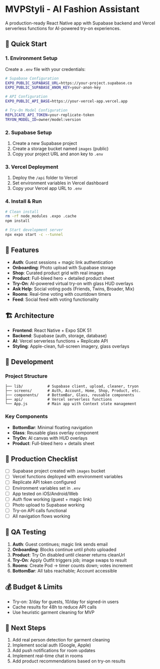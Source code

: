 # MVPStyli - AI Fashion Assistant

A production-ready React Native app with Supabase backend and Vercel serverless functions for AI-powered try-on experiences.

## 🚀 Quick Start

### 1. Environment Setup

Create a `.env` file with your credentials:

```bash
# Supabase Configuration
EXPO_PUBLIC_SUPABASE_URL=https://your-project.supabase.co
EXPO_PUBLIC_SUPABASE_ANON_KEY=your-anon-key

# API Configuration  
EXPO_PUBLIC_API_BASE=https://your-vercel-app.vercel.app

# Try-On Model Configuration
REPLICATE_API_TOKEN=your-replicate-token
TRYON_MODEL_ID=owner/model:version
```

### 2. Supabase Setup

1. Create a new Supabase project
2. Create a storage bucket named `images` (public)
3. Copy your project URL and anon key to `.env`

### 3. Vercel Deployment

1. Deploy the `/api` folder to Vercel
2. Set environment variables in Vercel dashboard
3. Copy your Vercel app URL to `.env`

### 4. Install & Run

```bash
# Clean install
rm -rf node_modules .expo .cache
npm install

# Start development server
npx expo start -c --tunnel
```

## 📱 Features

- **Auth**: Guest sessions + magic link authentication
- **Onboarding**: Photo upload with Supabase storage
- **Shop**: Curated product grid with real images
- **Product**: Full-bleed hero + detailed product sheet
- **Try-On**: AI-powered virtual try-on with glass HUD overlays
- **Ask Help**: Social voting pods (Friends, Twins, Broader, Mix)
- **Rooms**: Real-time voting with countdown timers
- **Feed**: Social feed with voting functionality

## 🏗️ Architecture

- **Frontend**: React Native + Expo SDK 51
- **Backend**: Supabase (auth, storage, database)
- **AI**: Vercel serverless functions + Replicate API
- **Styling**: Apple-clean, full-screen imagery, glass overlays

## 🔧 Development

### Project Structure
```
├── lib/           # Supabase client, upload, cleaner, tryon
├── screens/       # Auth, Account, Home, Shop, Product, etc.
├── components/    # BottomBar, Glass, reusable components
├── api/           # Vercel serverless functions
└── App.js         # Main app with Context state management
```

### Key Components
- **BottomBar**: Minimal floating navigation
- **Glass**: Reusable glass overlay component
- **TryOn**: AI canvas with HUD overlays
- **Product**: Full-bleed hero + details sheet

## 🚨 Production Checklist

- [ ] Supabase project created with `images` bucket
- [ ] Vercel functions deployed with environment variables
- [ ] Replicate API token configured
- [ ] Environment variables set in `.env`
- [ ] App tested on iOS/Android/Web
- [ ] Auth flow working (guest + magic link)
- [ ] Photo upload to Supabase working
- [ ] Try-on API calls functional
- [ ] All navigation flows working

## 🎯 QA Testing

1. **Auth**: Guest continues; magic link sends email
2. **Onboarding**: Blocks continue until photo uploaded
3. **Product**: Try On disabled until cleaner returns cleanUrl
4. **Try-On**: Apply Outfit triggers job; image swaps to result
5. **Rooms**: Create Pod → timer counts down; votes increment
6. **BottomBar**: All tabs reachable; Account accessible

## 💰 Budget & Limits

- Try-on: 3/day for guests, 10/day for signed-in users
- Cache results for 48h to reduce API calls
- Use heuristic garment cleaning for MVP

## 🔄 Next Steps

1. Add real person detection for garment cleaning
2. Implement social auth (Google, Apple)
3. Add push notifications for room updates
4. Implement real-time chat in rooms
5. Add product recommendations based on try-on results
